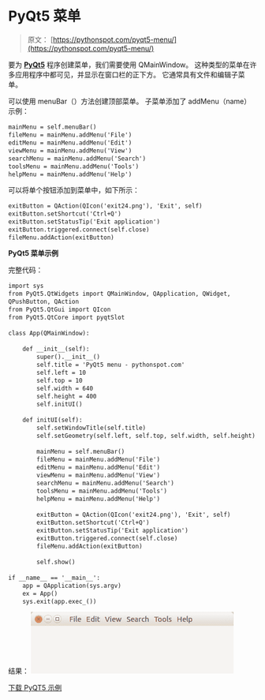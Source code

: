 # PyQt5 菜单

> 原文： [https://pythonspot.com/pyqt5-menu/](https://pythonspot.com/pyqt5-menu/)

要为 [**PyQt5**](https://pythonspot.com/pyqt5/) 程序创建菜单，我们需要使用 QMainWindow。 这种类型的菜单在许多应用程序中都可见，并显示在窗口栏的正下方。 它通常具有文件和编辑子菜单。

可以使用 menuBar（）方法创建顶部菜单。 子菜单添加了 addMenu（name） 示例：

```
mainMenu = self.menuBar()
fileMenu = mainMenu.addMenu('File')
editMenu = mainMenu.addMenu('Edit')
viewMenu = mainMenu.addMenu('View')
searchMenu = mainMenu.addMenu('Search')
toolsMenu = mainMenu.addMenu('Tools')
helpMenu = mainMenu.addMenu('Help')

```

可以将单个按钮添加到菜单中，如下所示：

```
exitButton = QAction(QIcon('exit24.png'), 'Exit', self)
exitButton.setShortcut('Ctrl+Q')
exitButton.setStatusTip('Exit application')
exitButton.triggered.connect(self.close)
fileMenu.addAction(exitButton)

```

**PyQt5 菜单示例**

完整代码：

```
import sys
from PyQt5.QtWidgets import QMainWindow, QApplication, QWidget, QPushButton, QAction
from PyQt5.QtGui import QIcon
from PyQt5.QtCore import pyqtSlot

class App(QMainWindow):

    def __init__(self):
        super().__init__()
        self.title = 'PyQt5 menu - pythonspot.com'
        self.left = 10
        self.top = 10
        self.width = 640
        self.height = 400
        self.initUI()

    def initUI(self):
        self.setWindowTitle(self.title)
        self.setGeometry(self.left, self.top, self.width, self.height)

        mainMenu = self.menuBar()
        fileMenu = mainMenu.addMenu('File')
        editMenu = mainMenu.addMenu('Edit')
        viewMenu = mainMenu.addMenu('View')
        searchMenu = mainMenu.addMenu('Search')
        toolsMenu = mainMenu.addMenu('Tools')
        helpMenu = mainMenu.addMenu('Help')

        exitButton = QAction(QIcon('exit24.png'), 'Exit', self)
        exitButton.setShortcut('Ctrl+Q')
        exitButton.setStatusTip('Exit application')
        exitButton.triggered.connect(self.close)
        fileMenu.addAction(exitButton)

        self.show()

if __name__ == '__main__':
    app = QApplication(sys.argv)
    ex = App()
    sys.exit(app.exec_())

```

结果： ![pyqt5-menu](img/c5f854a140b5ba105f0ef20d4ef12150.jpg)

[下载 PyQT5 示例](https://pythonspot.com/download-pyqt5-examples/)